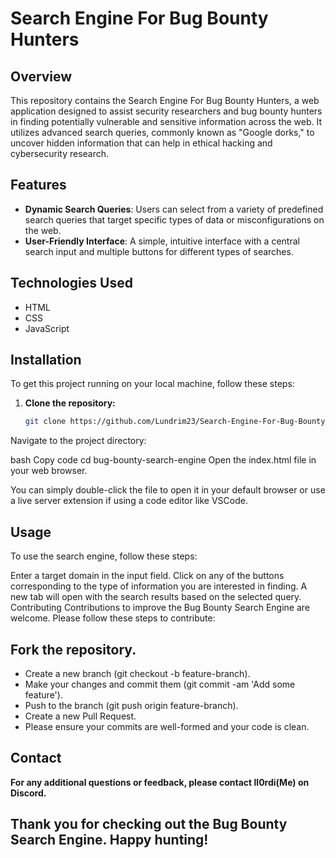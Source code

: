 # Search Engine For Bug Bounty Hunters

## Overview
This repository contains the Search Engine For Bug Bounty Hunters, a web application designed to assist security researchers and bug bounty hunters in finding potentially vulnerable and sensitive information across the web. It utilizes advanced search queries, commonly known as "Google dorks," to uncover hidden information that can help in ethical hacking and cybersecurity research.

## Features
- **Dynamic Search Queries**: Users can select from a variety of predefined search queries that target specific types of data or misconfigurations on the web.
- **User-Friendly Interface**: A simple, intuitive interface with a central search input and multiple buttons for different types of searches.
## Technologies Used
- HTML
- CSS
- JavaScript

## Installation

To get this project running on your local machine, follow these steps:

1. **Clone the repository:**

   ```bash
   git clone https://github.com/Lundrim23/Search-Engine-For-Bug-Bounty-Hunters.git
Navigate to the project directory:

bash
Copy code
cd bug-bounty-search-engine
Open the index.html file in your web browser.

You can simply double-click the file to open it in your default browser or use a live server extension if using a code editor like VSCode.

## Usage
To use the search engine, follow these steps:

Enter a target domain in the input field.
Click on any of the buttons corresponding to the type of information you are interested in finding.
A new tab will open with the search results based on the selected query.
Contributing
Contributions to improve the Bug Bounty Search Engine are welcome. Please follow these steps to contribute:

## Fork the repository.
- Create a new branch (git checkout -b feature-branch).
- Make your changes and commit them (git commit -am 'Add some feature').
- Push to the branch (git push origin feature-branch).
- Create a new Pull Request.
- Please ensure your commits are well-formed and your code is clean.

## Contact
**For any additional questions or feedback, please contact ll0rdi(Me) on Discord.**

## Thank you for checking out the Bug Bounty Search Engine. Happy hunting!
